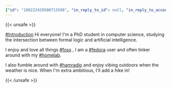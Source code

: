 ```yaml
---
{"id": "108222429500713598", "in_reply_to_id": null, "in_reply_to_account_id": null, "sensitive": false, "spoiler_text": "", "visibility": "public", "language": "en", "replies_count": 6, "reblogs_count": 6, "favourites_count": 40, "edited_at": null, "reblog": null, "application": null, "account": {"id": "108219415927856966", "username": "brozek", "acct": "brozek", "display_name": "Brandon Rozek", "url": "https://fosstodon.org/@brozek", "uri": "https://fosstodon.org/users/brozek", "avatar": "https://cdn.fosstodon.org/accounts/avatars/108/219/415/927/856/966/original/bae9f46f23936e79.jpg", "avatar_static": "https://cdn.fosstodon.org/accounts/avatars/108/219/415/927/856/966/original/bae9f46f23936e79.jpg", "header": "https://fosstodon.org/headers/original/missing.png", "header_static": "https://fosstodon.org/headers/original/missing.png", "noindex": true, "roles": []}, "media_attachments": [], "mentions": [], "tags": [{"name": "introduction", "url": "https://fosstodon.org/tags/introduction"}, {"name": "foss", "url": "https://fosstodon.org/tags/foss"}, {"name": "fedora", "url": "https://fosstodon.org/tags/fedora"}, {"name": "homelab", "url": "https://fosstodon.org/tags/homelab"}, {"name": "hamradio", "url": "https://fosstodon.org/tags/hamradio"}], "emojis": [], "card": null, "poll": null, "syndication": "https://fosstodon.org/@brozek/108222429500713598", "date": "2022-04-30T18:27:03.588Z"}
---
```

{{< unsafe >}}
<p><a href="https://fosstodon.org/tags/Introduction" class="mention hashtag" rel="tag">#<span>Introduction</span></a> Hi everyone! I&#39;m a PhD student in computer science, studying the intersection between formal logic and artificial intelligence.</p><p>I enjoy and love all things <a href="https://fosstodon.org/tags/foss" class="mention hashtag" rel="tag">#<span>foss</span></a> , I am a <a href="https://fosstodon.org/tags/fedora" class="mention hashtag" rel="tag">#<span>fedora</span></a> user and often tinker around with my <a href="https://fosstodon.org/tags/homelab" class="mention hashtag" rel="tag">#<span>homelab</span></a>.</p><p>I also fumble around with <a href="https://fosstodon.org/tags/hamradio" class="mention hashtag" rel="tag">#<span>hamradio</span></a> and enjoy vibing outdoors when the weather is nice. When I&#39;m extra ambitious, I&#39;ll add a hike in!</p>
{{< /unsafe >}}
